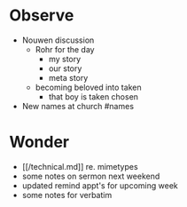# Observe

- Nouwen discussion
	- Rohr for the day
		-  my story
		- our story
		- meta story
	- becoming beloved into taken
		- that boy is taken chosen
- New names at church #names




# Wonder
- [[/technical.md]] re. mimetypes
- some notes on sermon next weekend
- updated remind appt's for upcoming week
- some notes for verbatim

